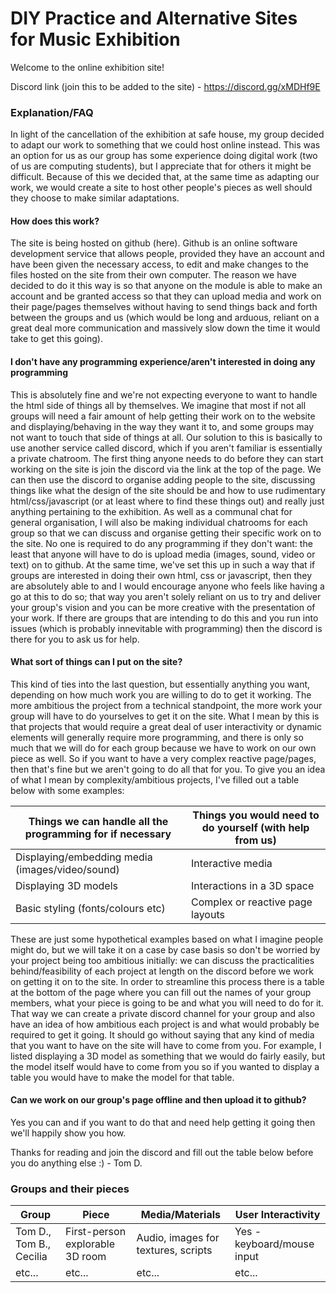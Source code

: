 # DIY Practice and Alternative Sites for Music Exhibition
Welcome to the online exhibition site!

Discord link (join this to be added to the site) - https://discord.gg/xMDHf9E

### Explanation/FAQ

In light of the cancellation of the exhibition at safe house, my group decided to adapt our work to something that we could host online instead. This was an option for us as our group has some experience doing digital work (two of us are computing students), but I appreciate that for others it might be difficult. Because of this we decided that, at the same time as adapting our work, we would create a site to host other people's pieces as well should they choose to make similar adaptations.

#### How does this work?

The site is being hosted on github (here). Github is an online software development service that allows people, provided they have an account and have been given the necessary access, to edit and make changes to the files hosted on the site from their own computer. The reason we have decided to do it this way is so that anyone on the module is able to make an account and be granted access so that they can upload media and work on their page/pages themselves without having to send things back and forth between the groups and us (which would be long and arduous, reliant on a great deal more communication and massively slow down the time it would take to get this going).

#### I don't have any programming experience/aren't interested in doing any programming

This is absolutely fine and we're not expecting everyone to want to handle the html side of things all by themselves. We imagine that most if not all groups will need a fair amount of help getting their work on to the website and displaying/behaving in the way they want it to, and some groups may not want to touch that side of things at all. Our solution to this is basically to use another service called discord, which if you aren't familiar is essentially a private chatroom. The first thing anyone needs to do before they can start working on the site is join the discord via the link at the top of the page. We can then use the discord to organise adding people to the site, discussing things like what the design of the site should be and how to use rudimentary html/css/javascript (or at least where to find these things out) and really just anything pertaining to the exhibition. As well as a communal chat for general organisation, I will also be making individual chatrooms for each group so that we can discuss and organise getting their specific work on to the site. No one is required to do any programming if they don't want: the least that anyone will have to do is upload media (images, sound, video or text) on to github. At the same time, we've set this up in such a way that if groups are interested in doing their own html, css or javascript, then they are absolutely able to and I would encourage anyone who feels like having a go at this to do so; that way you aren't solely reliant on us to try and deliver your group's vision and you can be more creative with the presentation of your work. If there are groups that are intending to do this and you run into issues (which is probably innevitable with programming) then the discord is there for you to ask us for help.

#### What sort of things can I put on the site?

This kind of ties into the last question, but essentially anything you want, depending on how much work you are willing to do to get it working. The more ambitious the project from a technical standpoint, the more work your group will have to do yourselves to get it on the site. What I mean by this is that projects that would require a great deal of user interactivity or dynamic elements will generally require more programming, and there is only so much that we will do for each group because we have to work on our own piece as well. So if you want to have a very complex reactive page/pages, then that's fine but we aren't going to do all that for you. To give you an idea of what I mean by complexity/ambitious projects, I've filled out a table below with some examples:

| Things we can handle all the programming for if necessary | Things you would need to do yourself (with help from us) |
| ------------- | ------------- | 
| Displaying/embedding media (images/video/sound) | Interactive media |
| Displaying 3D models | Interactions in a 3D space | 
| Basic styling (fonts/colours etc) | Complex or reactive page layouts |

These are just some hypothetical examples based on what I imagine people might do, but we will take it on a case by case basis so don't be worried by your project being too ambitious initially: we can discuss the practicalities behind/feasibility of each project at length on the discord before we work on getting it on to the site. In order to streamline this process there is a table at the bottom of the page where you can fill out the names of your group members, what your piece is going to be and what you will need to do for it. That way we can create a private discord channel for your group and also have an idea of how ambitious each project is and what would probably be required to get it going. It should go without saying that any kind of media that you want to have on the site will have to come from you. For example, I listed displaying a 3D model as something that we would do fairly easily, but the model itself would have to come from you so if you wanted to display a table you would have to make the model for that table.

#### Can we work on our group's page offline and then upload it to github?

Yes you can and if you want to do that and need help getting it going then we'll happily show you how.



Thanks for reading and join the discord and fill out the table below before you do anything else :) - Tom D.

### Groups and their pieces

| Group  | Piece | Media/Materials | User Interactivity |
| ------------- | ------------- | ------------- | ------------- |
| Tom D., Tom B., Cecilia | First-person explorable 3D room  | Audio, images for textures, scripts | Yes - keyboard/mouse input |
| etc...  | etc...  | etc... | etc... |
